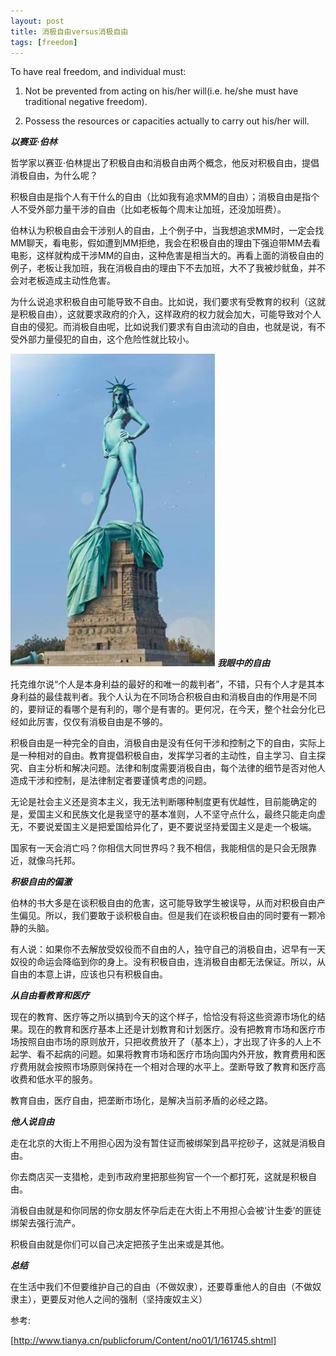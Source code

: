 ```yaml
---
layout: post
title: 消极自由versus消极自由
tags: [freedom]
---
```

To have real freedom, and individual must:

1. Not be prevented from acting on his/her will(i.e. he/she must have traditional negative freedom).


2. Possess the resources or capacities actually to carry out his/her will.


***以赛亚·伯林***

哲学家以赛亚·伯林提出了积极自由和消极自由两个概念，他反对积极自由，提倡消极自由，为什么呢？


积极自由是指个人有干什么的自由（比如我有追求MM的自由）；消极自由是指个人不受外部力量干涉的自由（比如老板每个周末让加班，还没加班费）。


伯林认为积极自由会干涉别人的自由，上个例子中，当我想追求MM时，一定会找MM聊天，看电影，假如遭到MM拒绝，我会在积极自由的理由下强迫带MM去看电影，这样就构成干涉MM的自由，这种危害是相当大的。再看上面的消极自由的例子，老板让我加班，我在消极自由的理由下不去加班，大不了我被炒鱿鱼，并不会对老板造成主动性危害。


为什么说追求积极自由可能导致不自由。比如说，我们要求有受教育的权利（这就是积极自由），这就要求政府的介入，这样政府的权力就会加大，可能导致对个人自由的侵犯。而消极自由呢，比如说我们要求有自由流动的自由，也就是说，有不受外部力量侵犯的自由，这个危险性就比较小。


![自由女神](/images/freedom.jpg)
***我眼中的自由***


托克维尔说“个人是本身利益的最好的和唯一的裁判者”，不错，只有个人才是其本身利益的最佳裁判者。我个人认为在不同场合积极自由和消极自由的作用是不同的，要辩证的看哪个是有利的，哪个是有害的。更何况，在今天，整个社会分化已经如此厉害，仅仅有消极自由是不够的。


积极自由是一种完全的自由，消极自由是没有任何干涉和控制之下的自由，实际上是一种相对的自由。教育提倡积极自由，发挥学习者的主动性，自主学习、自主探究、自主分析和解决问题。法律和制度需要消极自由，每个法律的细节是否对他人造成干涉和控制，是法律制定者要谨慎考虑的问题。


无论是社会主义还是资本主义，我无法判断哪种制度更有优越性，目前能确定的是，爱国主义和民族文化是我坚守的基本准则，人不坚守点什么，最终只能走向虚无，不要说爱国主义是把爱国给异化了，更不要说坚持爱国主义是走一个极端。


国家有一天会消亡吗？你相信大同世界吗？我不相信，我能相信的是只会无限靠近，就像乌托邦。


***积极自由的偏激***


伯林的书大多是在谈积极自由的危害，这可能导致学生被误导，从而对积极自由产生偏见。所以，我们要敢于谈积极自由。但是我们在谈积极自由的同时要有一颗冷静的头脑。


有人说：如果你不去解放受奴役而不自由的人，独守自己的消极自由，迟早有一天奴役的命运会降临到你的身上。没有积极自由，连消极自由都无法保证。所以，从自由的本意上讲，应该也只有积极自由。


***从自由看教育和医疗***


现在的教育、医疗等之所以搞到今天的这个样子，恰恰没有将这些资源市场化的结果。现在的教育和医疗基本上还是计划教育和计划医疗。没有把教育市场和医疗市场按照自由市场的原则放开，只把收费放开了（基本上），才出现了许多的人上不起学、看不起病的问题。如果将教育市场和医疗市场向国内外开放，教育费用和医疗费用就会按照市场原则保持在一个相对合理的水平上。垄断导致了教育和医疗高收费和低水平的服务。
	

教育自由，医疗自由，把垄断市场化，是解决当前矛盾的必经之路。


***他人说自由***


走在北京的大街上不用担心因为没有暂住证而被绑架到昌平挖砂子，这就是消极自由。

你去商店买一支猎枪，走到市政府里把那些狗官一个一个都打死，这就是积极自由。


消极自由就是和你同居的你女朋友怀孕后走在大街上不用担心会被‘计生委’的匪徒绑架去强行流产。


积极自由就是你们可以自己决定把孩子生出来或是其他。
　　


***总结***

在生活中我们不但要维护自己的自由（不做奴隶），还要尊重他人的自由（不做奴隶主），更要反对他人之间的强制（坚持废奴主义）


参考:

[http://www.tianya.cn/publicforum/Content/no01/1/161745.shtml]

